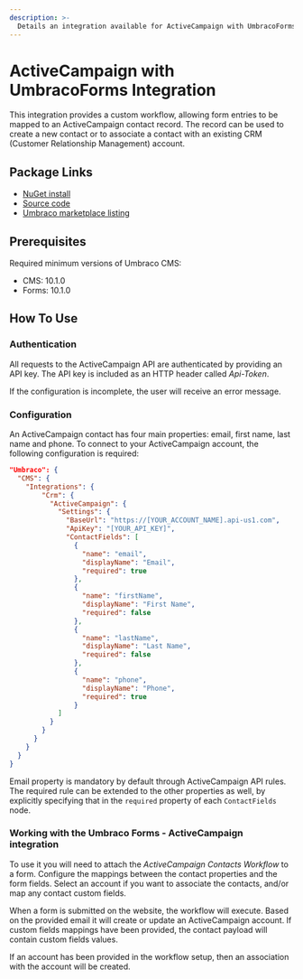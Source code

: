 ```yaml
---
description: >-
  Details an integration available for ActiveCampaign with UmbracoForms, built and maintained by Umbraco HQ.
---
```


# ActiveCampaign with UmbracoForms Integration

This integration provides a custom workflow, allowing form entries to be mapped to an ActiveCampaign contact record. The record can be used to create a new contact or to associate a contact with an existing CRM (Customer Relationship Management) account.

## Package Links

- [NuGet install](https://www.nuget.org/packages/Umbraco.Forms.Integrations.Crm.ActiveCampaign)
- [Source code](https://github.com/umbraco/Umbraco.Forms.Integrations/tree/main/src/Umbraco.Forms.Integrations.Crm.ActiveCampaign)
- [Umbraco marketplace listing](https://marketplace.umbraco.com/package/umbraco.forms.integrations.crm.activecampaign)

## Prerequisites

Required minimum versions of Umbraco CMS:
- CMS: 10.1.0
- Forms: 10.1.0

## How To Use

### Authentication

All requests to the ActiveCampaign API are authenticated by providing an API key. The API key is included as an HTTP header called _Api-Token_.

If the configuration is incomplete, the user will receive an error message.

### Configuration

An ActiveCampaign contact has four main properties: email, first name, last name and phone.
To connect to your ActiveCampaign account, the following configuration is required:

```json
"Umbraco": {
  "CMS": {
    "Integrations": {
        "Crm": {
          "ActiveCampaign": {
            "Settings": {
              "BaseUrl": "https://[YOUR_ACCOUNT_NAME].api-us1.com",
              "ApiKey": "[YOUR_API_KEY]",
              "ContactFields": [
                {
                  "name": "email",
                  "displayName": "Email",
                  "required": true
                },
                {
                  "name": "firstName",
                  "displayName": "First Name",
                  "required": false
                },
                {
                  "name": "lastName",
                  "displayName": "Last Name",
                  "required": false
                },
                {
                  "name": "phone",
                  "displayName": "Phone",
                  "required": true
                }
            ]
          }
        }
      }
    }
  }
}
```

Email property is mandatory by default through ActiveCampaign API rules. The required rule can be extended to the other properties as well, by explicitly specifying that in the ```required``` property of each ```ContactFields``` node.

### Working with the Umbraco Forms - ActiveCampaign integration

To use it you will need to attach the _ActiveCampaign Contacts Workflow_ to a form.  Configure the mappings between the contact properties and the form fields.
Select an account if you want to associate the contacts, and/or map any contact custom fields.

When a form is submitted on the website, the workflow will execute.  Based on the provided email it will create or update an ActiveCampaign account. If custom fields mappings have been provided, the contact payload will contain custom fields values.

If an account has been provided in the workflow setup, then an association with the account will be created.
